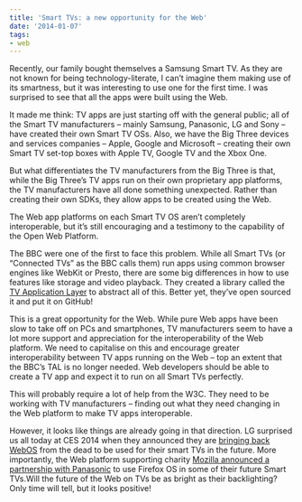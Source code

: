```yaml
---
title: 'Smart TVs: a new opportunity for the Web'
date: '2014-01-07'
tags:
- web
---
```


Recently, our family bought themselves a Samsung Smart TV. As they are not known for being technology-literate, I can’t imagine them making use of its smartness, but it was interesting to use one for the first time. I was surprised to see that all the apps were built using the Web.

It made me think: TV apps are just starting off with the general public; all of the Smart TV manufacturers – mainly Samsung, Panasonic, LG and Sony – have created their own Smart TV OSs. Also, we have the Big Three devices and services companies – Apple, Google and Microsoft – creating their own Smart TV set-top boxes with Apple TV, Google TV and the Xbox One.

But what differentiates the TV manufacturers from the Big Three is that, while the Big Three’s TV apps run on their own proprietary app platforms, the TV manufacturers have all done something unexpected. Rather than creating their own SDKs, they allow apps to be created using the Web.

The Web app platforms on each Smart TV OS aren’t completely interoperable, but it’s still encouraging and a testimony to the capability of the Open Web Platform.

The BBC were one of the first to face this problem. While all Smart TVs (or “Connected TVs” as the BBC calls them) run apps using common browser engines like WebKit or Presto, there are some big differences in how to use features like storage and video playback. They created a library called the [TV Application Layer](http://fmtvp.github.io/tal/) to abstract all of this. Better yet, they’ve open sourced it and put it on GitHub!

This is a great opportunity for the Web. While pure Web apps have been slow to take off on PCs and smartphones, TV manufacturers seem to have a lot more support and appreciation for the interoperability of the Web platform. We need to capitalise on this and encourage greater interoperability between TV apps running on the Web – top an extent that the BBC’s TAL is no longer needed. Web developers should be able to create a TV app and expect it to run on all Smart TVs perfectly.

This will probably require a lot of help from the W3C. They need to be working with TV manufacturers – finding out what they need changing in the Web platform to make TV apps interoperable.

However, it looks like things are already going in that direction. LG surprised us all today at CES 2014 when they announced they are [bringing back WebOS](http://www.theverge.com/2014/1/6/5280206/lg-webos-tv-first-look-ces-2014) from the dead to be used for their smart TVs in the future. More importantly, the Web platform supporting charity [Mozilla announced a partnership with Panasonic](https://blog.mozilla.org/blog/2014/01/06/mozilla-and-partners-to-bring-firefox-os-to-new-platforms-and-devices/) to use Firefox OS in some of their future Smart TVs.Will the future of the Web on TVs be as bright as their backlighting? Only time will tell, but it looks positive!
